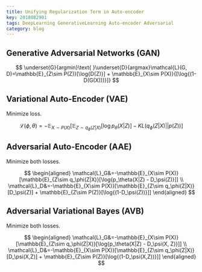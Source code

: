 ```yaml
---
title: Unifying Regularization Term in Auto-encoder
key: 2018082901
tags: DeepLearning GenerativeLearning Auto-encoder Adversarial
category: blog
---
```


## Generative Adversarial Networks (GAN)

$$
\underset{G}{argmin}\text{ }\underset{D}{argmax}\mathcal{L}(G, D)=\mathbb{E}_{Z\sim P(Z)}[\log{D(Z)}] + \mathbb{E}_{X\sim P(X)}{[\log{(1-D(G(X)))}]}
$$

## Variational Auto-Encoder (VAE)

Minimize loss.

$$
\mathcal{L}(\phi, \theta)=-\mathbb{E}_{X\sim P(X)}[\mathbb{E}_{Z\sim q_\phi(Z|X)}[\log{p_\theta(X|Z)}] - KL(q_\phi(Z|X)||p(Z))]
$$

## Adversarial Auto-Encoder (AAE)

Minimize both losses.

$$
\begin{aligned}
\mathcal{L}_G&=-\mathbb{E}_{X\sim P(X)}[\mathbb{E}_{Z\sim q_\phi(Z|X)}[\log{p_\theta(X|Z) - D_\psi(Z)}]] \\
\mathcal{L}_D&=-\mathbb{E}_{X\sim P(X)}[\mathbb{E}_{Z\sim q_\phi(Z|X)}[D_\psi(Z)] + \mathbb{E}_{Z\sim P(Z)}[\log{(1-D_\psi(Z))}]]
\end{aligned}
$$

## Adversarial Variational Bayes (AVB)

Minimize both losses.

$$
\begin{aligned}
\mathcal{L}_G&=-\mathbb{E}_{X\sim P(X)}[\mathbb{E}_{Z\sim q_\phi(Z|X)}[\log{p_\theta(X|Z) - D_\psi(X, Z)}]] \\
\mathcal{L}_D&=-\mathbb{E}_{X\sim P(X)}[\mathbb{E}_{Z\sim q_\phi(Z|X)}[D_\psi(X,Z)] + \mathbb{E}_{Z\sim P(Z)}[\log{(1-D_\psi(X,Z))}]]
\end{aligned}
$$
